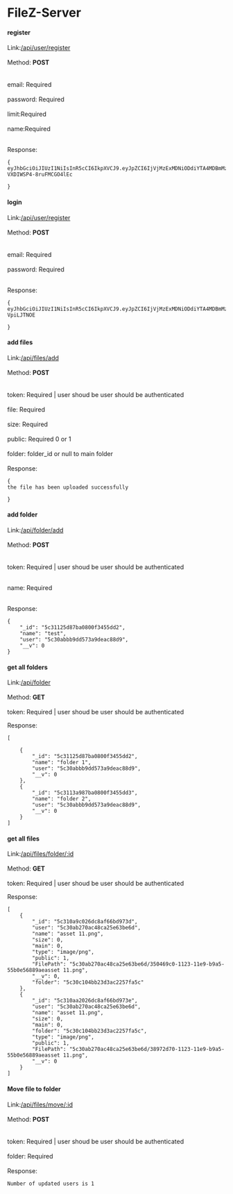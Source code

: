 # FileZ-Server

#### register

Link:[/api/user/register](http://localhost:5000/api/user/register)
<br><br>
Method: **POST**	
<br><br>
email: Required 
<br><br>
password: Required 
<br><br>
limit:Required
<br><br>
name:Required
<br><br>

Response:

```
{
eyJhbGciOiJIUzI1NiIsInR5cCI6IkpXVCJ9.eyJpZCI6IjVjMzExMDNiODdiYTA4MDBmMzQ1NWRkMCIsImlhdCI6MTU0NjcxOTI5MSwiZXhwIjoxNTQ3MzI0MDkxfQ.0R4BXIdDgh2c3WZdVkYw8-VXDIWSP4-8ruFMCGO4lEc
    
}
```
#### login

Link:[/api/user/register](http://localhost:5000/api/user/register)
<br><br>
Method: **POST**	
<br><br>
email: Required 
<br><br>
password: Required 
<br><br>

Response:

```
{
eyJhbGciOiJIUzI1NiIsInR5cCI6IkpXVCJ9.eyJpZCI6IjVjMzExMDNiODdiYTA4MDBmMzQ1NWRkMCIsImlhdCI6MTU0NjcxOTQ4NywiZXhwIjoxNTQ3MzI0Mjg3fQ.vjm_hdIarHbVL0lxuSeLO8XMGO6CzW21h-VpiLJTNOE
    
}
```

#### add files

Link:[/api/files/add](http://localhost:5000/api/files/add)
<br><br>
Method: **POST**	
<br><br>
token: Required | user shoud be user should be authenticated
<br><br>
file: Required 
<br><br>
size: Required 
<br><br>
public: Required 0 or 1
<br><br>
folder: folder_id or null to main folder 
<br><br>
Response:

```
{
the file has been uploaded successfully
    
}
```

#### add folder

Link:[/api/folder/add](http://localhost:5000/api/folder/add)
<br><br>
Method: **POST**	
<br><br>
token: Required | user shoud be user should be authenticated
<br><br>

name: Required 
<br><br>

Response:

```
{
    "_id": "5c31125d87ba0800f3455dd2",
    "name": "test",
    "user": "5c30abbb9dd573a9deac88d9",
    "__v": 0
}
```
#### get all folders

Link:[/api/folder](http://localhost:5000/api/folder/)
<br><br>
Method: **GET**	
<br><br>
token: Required | user shoud be user should be authenticated

Response:

```
[
 
    {
        "_id": "5c31125d87ba0800f3455dd2",
        "name": "folder 1",
        "user": "5c30abbb9dd573a9deac88d9",
        "__v": 0
    },
    {
        "_id": "5c3113a987ba0800f3455dd3",
        "name": "folder 2",
        "user": "5c30abbb9dd573a9deac88d9",
        "__v": 0
    }
]
```
#### get all files

Link:[/api/files/folder/:id](http://localhost:5000/api/files/folder/5c30c104bb23d3ac2257fa5c)
<br><br>
Method: **GET**	
<br><br>
token: Required | user shoud be user should be authenticated

Response:

```
[
    {
        "_id": "5c310a9c026dc8af66bd973d",
        "user": "5c30ab270ac48ca25e63be6d",
        "name": "asset 11.png",
        "size": 0,
        "main": 0,
        "type": "image/png",
        "public": 1,
        "FilePath": "5c30ab270ac48ca25e63be6d/350469c0-1123-11e9-b9a5-55b0e56889aeasset 11.png",
        "__v": 0,
        "folder": "5c30c104bb23d3ac2257fa5c"
    },
    {
        "_id": "5c310aa2026dc8af66bd973e",
        "user": "5c30ab270ac48ca25e63be6d",
        "name": "asset 11.png",
        "size": 0,
        "main": 0,
        "folder": "5c30c104bb23d3ac2257fa5c",
        "type": "image/png",
        "public": 1,
        "FilePath": "5c30ab270ac48ca25e63be6d/38972d70-1123-11e9-b9a5-55b0e56889aeasset 11.png",
        "__v": 0
    }
]
```
#### Move file to folder

Link:[/api/files/move/:id](http://localhost:5000/api/files/move/5c310aa2026dc8af66bd973e)
<br><br>
Method: **POST**	
<br><br>
token: Required | user shoud be user should be authenticated
<br><br>
folder: Required
<br><br>
Response:

```
Number of updated users is 1
```

















